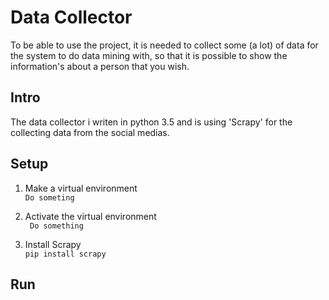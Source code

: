 # Data Collector
To be able to use the project, it is needed to collect some (a lot) of data for the system to do data mining with, so that it is possible to show the information's about a person that you wish.

## Intro
The data collector i writen in python 3.5 and is using 'Scrapy' for the collecting data from the social medias. 

## Setup
1. Make a virtual environment <br>
``` Do someting ```

2. Activate the virtual environment <br>
``` Do something```

3. Install Scrapy <br> 
``` pip install scrapy ```

## Run